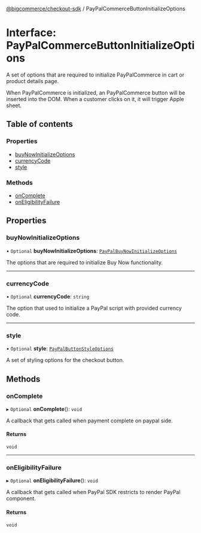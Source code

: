 [@bigcommerce/checkout-sdk](../README.md) / PayPalCommerceButtonInitializeOptions

# Interface: PayPalCommerceButtonInitializeOptions

A set of options that are required to initialize PayPalCommerce in cart or product details page.

When PayPalCommerce is initialized, an PayPalCommerce button will be inserted into the
DOM. When a customer clicks on it, it will trigger Apple sheet.

## Table of contents

### Properties

- [buyNowInitializeOptions](PayPalCommerceButtonInitializeOptions.md#buynowinitializeoptions)
- [currencyCode](PayPalCommerceButtonInitializeOptions.md#currencycode)
- [style](PayPalCommerceButtonInitializeOptions.md#style)

### Methods

- [onComplete](PayPalCommerceButtonInitializeOptions.md#oncomplete)
- [onEligibilityFailure](PayPalCommerceButtonInitializeOptions.md#oneligibilityfailure)

## Properties

### buyNowInitializeOptions

• `Optional` **buyNowInitializeOptions**: [`PayPalBuyNowInitializeOptions`](PayPalBuyNowInitializeOptions.md)

The options that are required to initialize Buy Now functionality.

___

### currencyCode

• `Optional` **currencyCode**: `string`

The option that used to initialize a PayPal script with provided currency code.

___

### style

• `Optional` **style**: [`PayPalButtonStyleOptions`](PayPalButtonStyleOptions.md)

A set of styling options for the checkout button.

## Methods

### onComplete

▸ `Optional` **onComplete**(): `void`

A callback that gets called when payment complete on paypal side.

#### Returns

`void`

___

### onEligibilityFailure

▸ `Optional` **onEligibilityFailure**(): `void`

 A callback that gets called when PayPal SDK restricts to render PayPal component.

#### Returns

`void`
